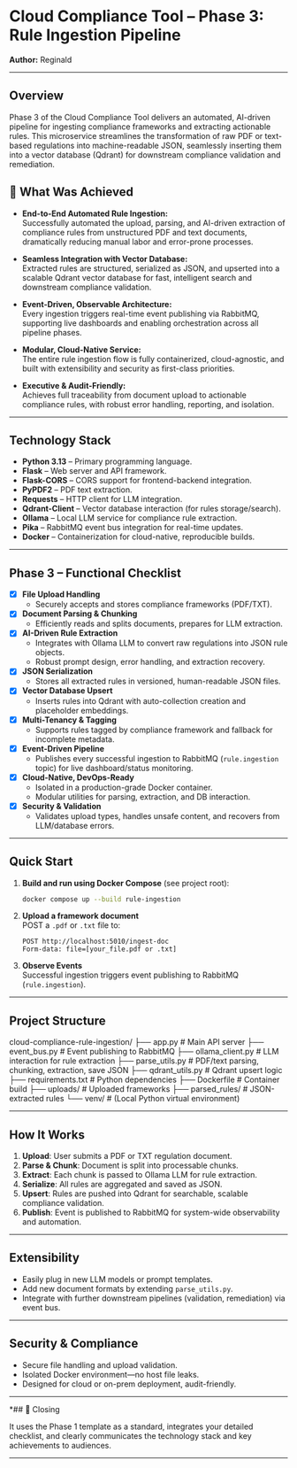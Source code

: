 # Cloud Compliance Tool – Phase 3: Rule Ingestion Pipeline

**Author:** Reginald

---

## Overview

Phase 3 of the Cloud Compliance Tool delivers an automated, AI-driven pipeline for ingesting compliance frameworks and extracting actionable rules. This microservice streamlines the transformation of raw PDF or text-based regulations into machine-readable JSON, seamlessly inserting them into a vector database (Qdrant) for downstream compliance validation and remediation.

## 🎯 What Was Achieved

- **End-to-End Automated Rule Ingestion:**  
  Successfully automated the upload, parsing, and AI-driven extraction of compliance rules from unstructured PDF and text documents, dramatically reducing manual labor and error-prone processes.

- **Seamless Integration with Vector Database:**  
  Extracted rules are structured, serialized as JSON, and upserted into a scalable Qdrant vector database for fast, intelligent search and downstream compliance validation.

- **Event-Driven, Observable Architecture:**  
  Every ingestion triggers real-time event publishing via RabbitMQ, supporting live dashboards and enabling orchestration across all pipeline phases.

- **Modular, Cloud-Native Service:**  
  The entire rule ingestion flow is fully containerized, cloud-agnostic, and built with extensibility and security as first-class priorities.
  
- **Executive & Audit-Friendly:**  
  Achieves full traceability from document upload to actionable compliance rules, with robust error handling, reporting, and isolation.

---

## Technology Stack

- **Python 3.13** – Primary programming language.
- **Flask** – Web server and API framework.
- **Flask-CORS** – CORS support for frontend-backend integration.
- **PyPDF2** – PDF text extraction.
- **Requests** – HTTP client for LLM integration.
- **Qdrant-Client** – Vector database interaction (for rules storage/search).
- **Ollama** – Local LLM service for compliance rule extraction.
- **Pika** – RabbitMQ event bus integration for real-time updates.
- **Docker** – Containerization for cloud-native, reproducible builds.

---

## Phase 3 – Functional Checklist

- [x] **File Upload Handling**
  - Securely accepts and stores compliance frameworks (PDF/TXT).
- [x] **Document Parsing & Chunking**
  - Efficiently reads and splits documents, prepares for LLM extraction.
- [x] **AI-Driven Rule Extraction**
  - Integrates with Ollama LLM to convert raw regulations into JSON rule objects.
  - Robust prompt design, error handling, and extraction recovery.
- [x] **JSON Serialization**
  - Stores all extracted rules in versioned, human-readable JSON files.
- [x] **Vector Database Upsert**
  - Inserts rules into Qdrant with auto-collection creation and placeholder embeddings.
- [x] **Multi-Tenancy & Tagging**
  - Supports rules tagged by compliance framework and fallback for incomplete metadata.
- [x] **Event-Driven Pipeline**
  - Publishes every successful ingestion to RabbitMQ (`rule.ingestion` topic) for live dashboard/status monitoring.
- [x] **Cloud-Native, DevOps-Ready**
  - Isolated in a production-grade Docker container.
  - Modular utilities for parsing, extraction, and DB interaction.
- [x] **Security & Validation**
  - Validates upload types, handles unsafe content, and recovers from LLM/database errors.

---

## Quick Start

1. **Build and run using Docker Compose** (see project root):
    ```bash
    docker compose up --build rule-ingestion
    ```
2. **Upload a framework document**  
   POST a `.pdf` or `.txt` file to:
    ```
    POST http://localhost:5010/ingest-doc
    Form-data: file=[your_file.pdf or .txt]
    ```
3. **Observe Events**  
   Successful ingestion triggers event publishing to RabbitMQ (`rule.ingestion`).

---

## Project Structure
cloud-compliance-rule-ingestion/
├── app.py # Main API server
├── event_bus.py # Event publishing to RabbitMQ
├── ollama_client.py # LLM interaction for rule extraction
├── parse_utils.py # PDF/text parsing, chunking, extraction, save JSON
├── qdrant_utils.py # Qdrant upsert logic
├── requirements.txt # Python dependencies
├── Dockerfile # Container build
├── uploads/ # Uploaded frameworks
├── parsed_rules/ # JSON-extracted rules
└── venv/ # (Local Python virtual environment)

---

## How It Works

1. **Upload**: User submits a PDF or TXT regulation document.
2. **Parse & Chunk**: Document is split into processable chunks.
3. **Extract**: Each chunk is passed to Ollama LLM for rule extraction.
4. **Serialize**: All rules are aggregated and saved as JSON.
5. **Upsert**: Rules are pushed into Qdrant for searchable, scalable compliance validation.
6. **Publish**: Event is published to RabbitMQ for system-wide observability and automation.

---

## Extensibility

- Easily plug in new LLM models or prompt templates.
- Add new document formats by extending `parse_utils.py`.
- Integrate with further downstream pipelines (validation, remediation) via event bus.

---

## Security & Compliance

- Secure file handling and upload validation.
- Isolated Docker environment—no host file leaks.
- Designed for cloud or on-prem deployment, audit-friendly.

---

*## 🚀 Closing

It uses the Phase 1 template as a standard, integrates your detailed checklist, and clearly communicates the technology stack and key achievements to audiences.

---